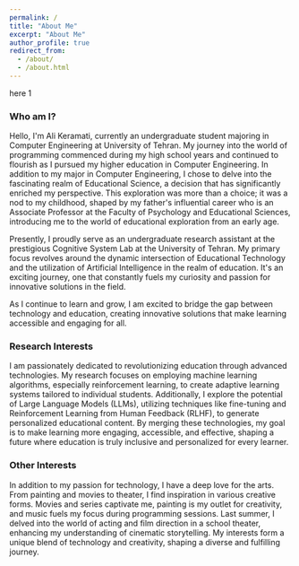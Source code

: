 ```yaml
---
permalink: /
title: "About Me"
excerpt: "About Me"
author_profile: true
redirect_from: 
  - /about/
  - /about.html
---
```

here 1

### Who am I?

Hello, I'm Ali Keramati, currently an undergraduate student majoring in Computer Engineering at University of Tehran. My journey into the world of programming commenced during my high school years and continued to flourish as I pursued my higher education in Computer Engineering. In addition to my major in Computer Engineering, I chose to delve into the fascinating realm of Educational Science, a decision that has significantly enriched my perspective. This exploration was more than a choice; it was a nod to my childhood, shaped by my father's influential career who is an Associate Professor at the Faculty of Psychology and Educational Sciences, introducing me to the world of educational exploration from an early age.

Presently, I proudly serve as an undergraduate research assistant at the prestigious Cognitive System Lab at the University of Tehran. My primary focus revolves around the dynamic intersection of Educational Technology and the utilization of Artificial Intelligence in the realm of education. It's an exciting journey, one that constantly fuels my curiosity and passion for innovative solutions in the field.

As I continue to learn and grow, I am excited to bridge the gap between technology and education, creating innovative solutions that make learning accessible and engaging for all.

### Research Interests

I am passionately dedicated to revolutionizing education through advanced technologies. My research focuses on employing machine learning algorithms, especially reinforcement learning, to create adaptive learning systems tailored to individual students. Additionally, I explore the potential of Large Language Models (LLMs), utilizing techniques like fine-tuning and Reinforcement Learning from Human Feedback (RLHF), to generate personalized educational content. By merging these technologies, my goal is to make learning more engaging, accessible, and effective, shaping a future where education is truly inclusive and personalized for every learner.

### Other Interests

In addition to my passion for technology, I have a deep love for the arts. From painting and movies to theater, I find inspiration in various creative forms. Movies and series captivate me, painting is my outlet for creativity, and music fuels my focus during programming sessions. Last summer, I delved into the world of acting and film direction in a school theater, enhancing my understanding of cinematic storytelling. My interests form a unique blend of technology and creativity, shaping a diverse and fulfilling journey.
